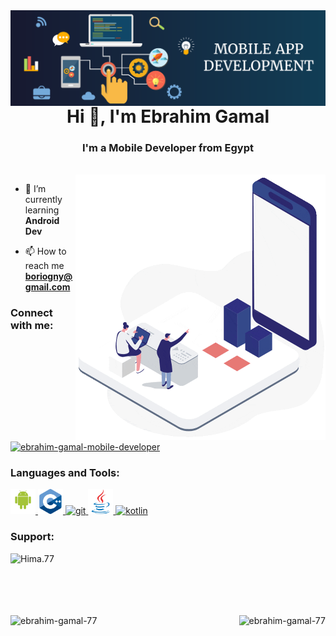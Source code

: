 <img align="right" alt="Banner" src="Resources/Mobile Dev banner.png">
<br>
<h1 align="center">Hi 👋, I'm Ebrahim Gamal</h1>
<h3 align="center">I'm a Mobile Developer from Egypt</h3><br>
<img align="right" alt="Mobile Dev" width="400" src="Resources/Mobile Dev gif.gif">

<!-- Two good gifs for right part banner
<!-- https://spwebconnect.com/img/services/Mobile_Application/Android_App_Development/SpWebconnect_Android_App_development.gif Transparent Image -->
<!-- https://proeffico.com/wp-content/uploads/2023/10/app-development-1.gif With white background -->


- 🌱 I’m currently learning **Android Dev**

- 📫 How to reach me **boriogny@gmail.com**

<h3 align="left">Connect with me:</h3>
<p align="left">
<a href="https://linkedin.com/in/ebrahim-gamal-mobile-developer" target="blank"><img align="center" src="https://raw.githubusercontent.com/rahuldkjain/github-profile-readme-generator/master/src/images/icons/Social/linked-in-alt.svg" alt="ebrahim-gamal-mobile-developer" height="30" width="40" /></a>
</p>

<h3 align="left">Languages and Tools:</h3>
<p align="left"> <a href="https://developer.android.com" target="_blank" rel="noreferrer"> <img src="https://raw.githubusercontent.com/devicons/devicon/master/icons/android/android-original-wordmark.svg" alt="android" width="40" height="40"/> </a> <a href="https://www.w3schools.com/cpp/" target="_blank" rel="noreferrer"> <img src="https://raw.githubusercontent.com/devicons/devicon/master/icons/cplusplus/cplusplus-original.svg" alt="cplusplus" width="40" height="40"/> </a> <a href="https://git-scm.com/" target="_blank" rel="noreferrer"> <img src="https://www.vectorlogo.zone/logos/git-scm/git-scm-icon.svg" alt="git" width="40" height="40"/> </a> <a href="https://www.java.com" target="_blank" rel="noreferrer"> <img src="https://raw.githubusercontent.com/devicons/devicon/master/icons/java/java-original.svg" alt="java" width="40" height="40"/> </a> <a href="https://kotlinlang.org" target="_blank" rel="noreferrer"> <img src="https://www.vectorlogo.zone/logos/kotlinlang/kotlinlang-icon.svg" alt="kotlin" width="40" height="40"/> </a> </p>

<h3 align="left">Support:</h3>
<p><a href="https://www.buymeacoffee.com/Hima.77"> <img align="left" src="https://cdn.buymeacoffee.com/buttons/v2/default-yellow.png" height="50" width="210" alt="Hima.77" /></a></p><br><br><br><br><br>

<p><img align="left" src="https://github-readme-stats.vercel.app/api/top-langs?username=ebrahim-gamal-77&show_icons=true&theme=dracula&locale=en&layout=compact" alt="ebrahim-gamal-77" /></p>

<p>&nbsp;<img align="right" src="https://github-readme-stats.vercel.app/api?username=ebrahim-gamal-77&show_icons=true&theme=dracula&locale=en" alt="ebrahim-gamal-77" /></p>

